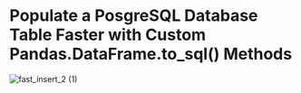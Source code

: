 # Populate a PosgreSQL Database Table Faster with Custom Pandas.DataFrame.to_sql() Methods

![fast_insert_2 (1)](https://user-images.githubusercontent.com/84750618/156068740-fa0ea544-9fd0-49f0-95b2-b9c51c33d9ad.png)

